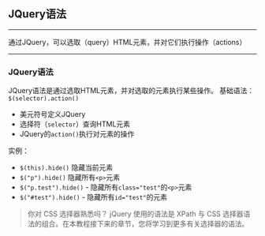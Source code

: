 ## JQuery语法
---

通过JQuery，可以选取（query）HTML元素，并对它们执行操作（actions）

---

### JQuery语法

JQuery语法是通过选取HTML元素，并对选取的元素执行某些操作。
基础语法：`$(selector).action()`
+ 美元符号定义JQuery
+ 选择符（`selector`）查询HTML元素
+ JQuery的`action()`执行对元素的操作

实例：
+ `$(this).hide()`    隐藏当前元素
+ `$("p").hide()`    隐藏所有`<p>`元素
+ `$("p.test").hide()` - 隐藏所有`class="test"`的`<p>`元素
+ `$("#test").hide()` - 隐藏所有`id="test"`的元素

>你对 CSS 选择器熟悉吗？
jQuery 使用的语法是 XPath 与 CSS 选择器语法的组合。在本教程接下来的章节，您将学习到更多有关选择器的语法。